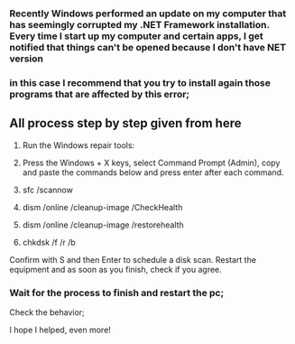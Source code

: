 ### Recently Windows performed an update on my computer that has seemingly corrupted my .NET Framework installation. Every time I start up my computer and certain apps, I get notified that things can't be opened because I don't have NET version
### in this case I recommend that you try to install again those programs that are affected by this error;

## All process step by step given from here
1. Run the Windows repair tools:

2. Press the Windows + X keys, select Command Prompt (Admin), copy and paste the commands below and press enter after each command.

3. sfc /scannow 

4. dism /online /cleanup-image /CheckHealth

5. dism /online /cleanup-image /restorehealth

6. chkdsk /f /r /b


Confirm with S and then Enter to schedule a disk scan. Restart the equipment and as soon as you finish, check if you agree.

### Wait for the process to finish and restart the pc;

Check the behavior;

I hope I helped, even more!
